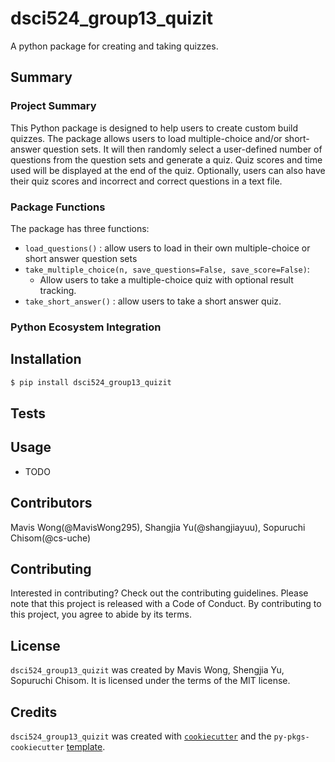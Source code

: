 # dsci524_group13_quizit

A python package for creating and taking quizzes.

## Summary
### Project Summary
This Python package is designed to help users to create custom build quizzes.
The package allows users to load multiple-choice and/or short-answer question sets.
It will then randomly select a user-defined number of questions from the question sets and generate a quiz.
Quiz scores and time used will be displayed at the end of the quiz.
Optionally, users can also have their quiz scores and incorrect and correct questions in a text file. 

### Package Functions
The package has three functions: 
- `load_questions()` : allow users to load in their own multiple-choice or short answer question sets 
- `take_multiple_choice(n, save_questions=False, save_score=False)`:
    - Allow users to take a multiple-choice quiz with optional result tracking.
- `take_short_answer()` : allow users to take a short answer quiz.

### Python Ecosystem Integration



## Installation

```bash
$ pip install dsci524_group13_quizit
```

## Tests

## Usage

- TODO

## Contributors

Mavis Wong(@MavisWong295), Shangjia Yu(@shangjiayuu), Sopuruchi Chisom(@cs-uche)

## Contributing

Interested in contributing? Check out the contributing guidelines. Please note that this project is released with a Code of Conduct. By contributing to this project, you agree to abide by its terms.

## License

`dsci524_group13_quizit` was created by Mavis Wong, Shengjia Yu, Sopuruchi Chisom. It is licensed under the terms of the MIT license.

## Credits

`dsci524_group13_quizit` was created with [`cookiecutter`](https://cookiecutter.readthedocs.io/en/latest/) and the `py-pkgs-cookiecutter` [template](https://github.com/py-pkgs/py-pkgs-cookiecutter).
